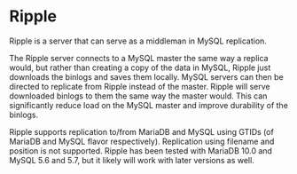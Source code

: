 # Ripple

Ripple is a server that can serve as a middleman in MySQL replication.

The Ripple server connects to a MySQL master the same way a replica would, but
rather than creating a copy of the data in MySQL, Ripple just downloads the
binlogs and saves them locally. MySQL servers can then be directed to replicate
from Ripple instead of the master. Ripple will serve downloaded binlogs to them
the same way the master would. This can significantly reduce load on the MySQL
master and improve durability of the binlogs.

Ripple supports replication to/from MariaDB and MySQL using GTIDs (of MariaDB
and MySQL flavor respectively). Replication using filename and position is not
supported. Ripple has been tested with MariaDB 10.0 and MySQL 5.6 and 5.7, but
it likely will work with later versions as well.

